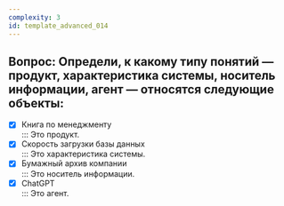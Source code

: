 ```yaml
---
complexity: 3
id: template_advanced_014
---
```

## Вопрос: Определи, к какому типу понятий — продукт, характеристика системы, носитель информации, агент — относятся следующие объекты:

- [x] Книга по менеджменту  
  ::: Это продукт.  
- [x] Скорость загрузки базы данных  
  ::: Это характеристика системы.  
- [x] Бумажный архив компании  
  ::: Это носитель информации.  
- [x] ChatGPT  
  ::: Это агент.